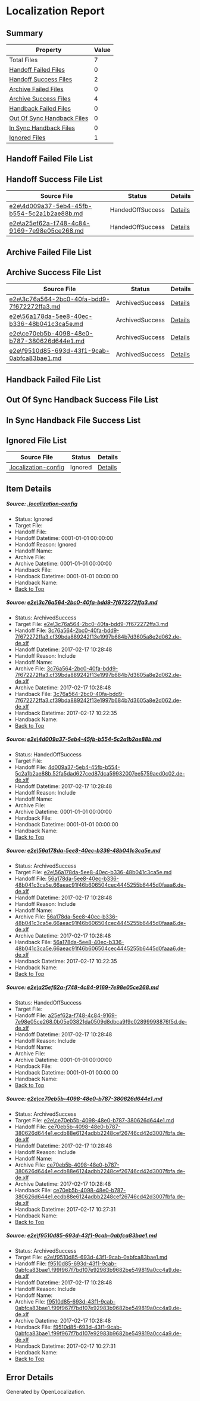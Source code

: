 # <a name='report-top'></a> Localization Report

## Summary
 Property | Value 
 -------- | ----- 
 Total Files | 7
[ Handoff Failed Files ](#handoff-failed-list)| 0
[ Handoff Success Files ](#handoff-success-list)| 2
[ Archive Failed Files ](#archive-failed-list)| 0
[ Archive Success Files ](#archive-success-list)| 4
[ Handback Failed Files ](#handback-failed-list)| 0
[ Out Of Sync Handback Files ](#outofsync-handback-success-list)| 0
[ In Sync Handback Files ](#insync-handback-success-list)| 0
[ Ignored Files ](#ignored-list)| 1

## <a name='handoff-failed-list'></a> Handoff Failed File List

## <a name='handoff-success-list'></a> Handoff Success File List
 Source File | Status | Details 
 ----------- | ------ | ------- 
 [e2e\4d009a37-5eb4-45fb-b554-5c2a1b2ae88b.md](https://github.com/OpenLocalizationTestOrg/ol-test0/blob/de3e2f1ce9ca4396e28640903ee529bba7dc16c7/e2e/4d009a37-5eb4-45fb-b554-5c2a1b2ae88b.md) | HandedOffSuccess | [Details](#6b5da2d3cb2edbd35f304092431ae85988a72dbf2)
 [e2e\a25ef62a-f748-4c84-9169-7e98e05ce268.md](https://github.com/OpenLocalizationTestOrg/ol-test0/blob/de3e2f1ce9ca4396e28640903ee529bba7dc16c7/e2e/a25ef62a-f748-4c84-9169-7e98e05ce268.md) | HandedOffSuccess | [Details](#92b0f1e1dfd5cef9cf948e58f8ec86c43e2864fe4)

## <a name='archive-failed-list'></a> Archive Failed File List

## <a name='archive-success-list'></a> Archive Success File List
 Source File | Status | Details 
 ----------- | ------ | ------- 
 [e2e\3c76a564-2bc0-40fa-bdd9-7f672272ffa3.md](https://github.com/OpenLocalizationTestOrg/ol-test0/blob/22c6efe221dbb63e8e304370850661200f83e506/e2e/3c76a564-2bc0-40fa-bdd9-7f672272ffa3.md) | ArchivedSuccess | [Details](#5bd162ba3c95588b45051250358b86a5a0060ed11)
 [e2e\56a178da-5ee8-40ec-b336-48b041c3ca5e.md](https://github.com/OpenLocalizationTestOrg/ol-test0/blob/22c6efe221dbb63e8e304370850661200f83e506/e2e/56a178da-5ee8-40ec-b336-48b041c3ca5e.md) | ArchivedSuccess | [Details](#c7299121af3dcfee4b90d777b554f09b1b1584383)
 [e2e\ce70eb5b-4098-48e0-b787-380626d644e1.md](https://github.com/OpenLocalizationTestOrg/ol-test0/blob/0038af952a9cc1f8d0d4e9a081e2ea0b728b9f17/e2e/ce70eb5b-4098-48e0-b787-380626d644e1.md) | ArchivedSuccess | [Details](#b618c84c9f50640a2db2cb7ff2565cbdd5bf13a35)
 [e2e\f9510d85-693d-43f1-9cab-0abfca83bae1.md](https://github.com/OpenLocalizationTestOrg/ol-test0/blob/0038af952a9cc1f8d0d4e9a081e2ea0b728b9f17/e2e/f9510d85-693d-43f1-9cab-0abfca83bae1.md) | ArchivedSuccess | [Details](#65b45f4bada080f5ad8f2f6bce4bcc9866a392866)

## <a name='handback-failed-list'></a> Handback Failed File List

## <a name='outofsync-handback-success-list'></a> Out Of Sync Handback Success File List

## <a name='insync-handback-success-list'></a> In Sync Handback File Success List

## <a name='ignored-list'></a> Ignored File List
 Source File | Status | Details 
 ----------- | ------ | ------- 
 [.localization-config](https://github.com/OpenLocalizationTestOrg/ol-test0/blob/de3e2f1ce9ca4396e28640903ee529bba7dc16c7/.localization-config) | Ignored | [Details](#cb0632cf59c1387fc1742bfb9fa3c47f87e2e5c90)

## Item Details
##### <a name='cb0632cf59c1387fc1742bfb9fa3c47f87e2e5c90'></a> Source: [.localization-config](https://github.com/OpenLocalizationTestOrg/ol-test0/blob/de3e2f1ce9ca4396e28640903ee529bba7dc16c7/.localization-config)
* Status: Ignored
* Target File: 
* Handoff File: 
* Handoff Datetime: 0001-01-01 00:00:00
* Handoff Reason: Ignored
* Handoff Name: 
* Archive File: 
* Archive Datetime: 0001-01-01 00:00:00
* Handback File: 
* Handback Datetime: 0001-01-01 00:00:00
* Handback Name: 
* [Back to Top](#report-top)

##### <a name='5bd162ba3c95588b45051250358b86a5a0060ed11'></a> Source: [e2e\3c76a564-2bc0-40fa-bdd9-7f672272ffa3.md](https://github.com/OpenLocalizationTestOrg/ol-test0/blob/22c6efe221dbb63e8e304370850661200f83e506/e2e/3c76a564-2bc0-40fa-bdd9-7f672272ffa3.md)
* Status: ArchivedSuccess
* Target File: [e2e\3c76a564-2bc0-40fa-bdd9-7f672272ffa3.md](https://github.com/OpenLocalizationTestOrg/ol-test4-dede/blob/53948256559caa7e5257d61ef5881dca3c79c539/e2e/3c76a564-2bc0-40fa-bdd9-7f672272ffa3.md)
* Handoff File: [3c76a564-2bc0-40fa-bdd9-7f672272ffa3.cf39bda889242f13e1997b684b7d3605a8e2d062.de-de.xlf](https://github.com/OpenLocalizationTestOrg/ol-test4-handoff/blob/e07b1c36d415c86b61b31209bef262e0dc88d054/ol-handoff/OpenLocalizationTestOrg/ol-test4-dede/xinjiang/low/3c76a564-2bc0-40fa-bdd9-7f672272ffa3.cf39bda889242f13e1997b684b7d3605a8e2d062.de-de.xlf)
* Handoff Datetime: 2017-02-17 10:28:48
* Handoff Reason: Include
* Handoff Name: 
* Archive File: [3c76a564-2bc0-40fa-bdd9-7f672272ffa3.cf39bda889242f13e1997b684b7d3605a8e2d062.de-de.xlf](https://github.com/OpenLocalizationTestOrg/ol-test4-handoff/blob/e27fd9f792fc25dfd8c5021f3d85716885f732d3/ol-archive/OpenLocalizationTestOrg/ol-test4-dede/xinjiang/low/3c76a564-2bc0-40fa-bdd9-7f672272ffa3.cf39bda889242f13e1997b684b7d3605a8e2d062.de-de.xlf)
* Archive Datetime: 2017-02-17 10:28:48
* Handback File: [3c76a564-2bc0-40fa-bdd9-7f672272ffa3.cf39bda889242f13e1997b684b7d3605a8e2d062.de-de.xlf](https://github.com/OpenLocalizationTestOrg/ol-test4-handback/blob/7de8aa1b4781da00a0333d9dbc002bc633d7529e/ol-handback/OpenLocalizationTestOrg/ol-test4-dede/xinjiang/high/3c76a564-2bc0-40fa-bdd9-7f672272ffa3.cf39bda889242f13e1997b684b7d3605a8e2d062.de-de.xlf)
* Handback Datetime: 2017-02-17 10:22:35
* Handback Name: 
* [Back to Top](#report-top)

##### <a name='6b5da2d3cb2edbd35f304092431ae85988a72dbf2'></a> Source: [e2e\4d009a37-5eb4-45fb-b554-5c2a1b2ae88b.md](https://github.com/OpenLocalizationTestOrg/ol-test0/blob/de3e2f1ce9ca4396e28640903ee529bba7dc16c7/e2e/4d009a37-5eb4-45fb-b554-5c2a1b2ae88b.md)
* Status: HandedOffSuccess
* Target File: 
* Handoff File: [4d009a37-5eb4-45fb-b554-5c2a1b2ae88b.52fa5dad627ced87dca59932007ee5759aed0c02.de-de.xlf](https://github.com/OpenLocalizationTestOrg/ol-test4-handoff/blob/e07b1c36d415c86b61b31209bef262e0dc88d054/ol-handoff/OpenLocalizationTestOrg/ol-test4-dede/xinjiang/low/4d009a37-5eb4-45fb-b554-5c2a1b2ae88b.52fa5dad627ced87dca59932007ee5759aed0c02.de-de.xlf)
* Handoff Datetime: 2017-02-17 10:28:48
* Handoff Reason: Include
* Handoff Name: 
* Archive File: 
* Archive Datetime: 0001-01-01 00:00:00
* Handback File: 
* Handback Datetime: 0001-01-01 00:00:00
* Handback Name: 
* [Back to Top](#report-top)

##### <a name='c7299121af3dcfee4b90d777b554f09b1b1584383'></a> Source: [e2e\56a178da-5ee8-40ec-b336-48b041c3ca5e.md](https://github.com/OpenLocalizationTestOrg/ol-test0/blob/22c6efe221dbb63e8e304370850661200f83e506/e2e/56a178da-5ee8-40ec-b336-48b041c3ca5e.md)
* Status: ArchivedSuccess
* Target File: [e2e\56a178da-5ee8-40ec-b336-48b041c3ca5e.md](https://github.com/OpenLocalizationTestOrg/ol-test4-dede/blob/53948256559caa7e5257d61ef5881dca3c79c539/e2e/56a178da-5ee8-40ec-b336-48b041c3ca5e.md)
* Handoff File: [56a178da-5ee8-40ec-b336-48b041c3ca5e.66aeac91f46b606504cec4445255b6445d0faaa6.de-de.xlf](https://github.com/OpenLocalizationTestOrg/ol-test4-handoff/blob/e07b1c36d415c86b61b31209bef262e0dc88d054/ol-handoff/OpenLocalizationTestOrg/ol-test4-dede/xinjiang/low/56a178da-5ee8-40ec-b336-48b041c3ca5e.66aeac91f46b606504cec4445255b6445d0faaa6.de-de.xlf)
* Handoff Datetime: 2017-02-17 10:28:48
* Handoff Reason: Include
* Handoff Name: 
* Archive File: [56a178da-5ee8-40ec-b336-48b041c3ca5e.66aeac91f46b606504cec4445255b6445d0faaa6.de-de.xlf](https://github.com/OpenLocalizationTestOrg/ol-test4-handoff/blob/e27fd9f792fc25dfd8c5021f3d85716885f732d3/ol-archive/OpenLocalizationTestOrg/ol-test4-dede/xinjiang/low/56a178da-5ee8-40ec-b336-48b041c3ca5e.66aeac91f46b606504cec4445255b6445d0faaa6.de-de.xlf)
* Archive Datetime: 2017-02-17 10:28:48
* Handback File: [56a178da-5ee8-40ec-b336-48b041c3ca5e.66aeac91f46b606504cec4445255b6445d0faaa6.de-de.xlf](https://github.com/OpenLocalizationTestOrg/ol-test4-handback/blob/7de8aa1b4781da00a0333d9dbc002bc633d7529e/ol-handback/OpenLocalizationTestOrg/ol-test4-dede/xinjiang/high/56a178da-5ee8-40ec-b336-48b041c3ca5e.66aeac91f46b606504cec4445255b6445d0faaa6.de-de.xlf)
* Handback Datetime: 2017-02-17 10:22:35
* Handback Name: 
* [Back to Top](#report-top)

##### <a name='92b0f1e1dfd5cef9cf948e58f8ec86c43e2864fe4'></a> Source: [e2e\a25ef62a-f748-4c84-9169-7e98e05ce268.md](https://github.com/OpenLocalizationTestOrg/ol-test0/blob/de3e2f1ce9ca4396e28640903ee529bba7dc16c7/e2e/a25ef62a-f748-4c84-9169-7e98e05ce268.md)
* Status: HandedOffSuccess
* Target File: 
* Handoff File: [a25ef62a-f748-4c84-9169-7e98e05ce268.0b05e03821da0509d8dbca9f9c02899998876f5d.de-de.xlf](https://github.com/OpenLocalizationTestOrg/ol-test4-handoff/blob/e07b1c36d415c86b61b31209bef262e0dc88d054/ol-handoff/OpenLocalizationTestOrg/ol-test4-dede/xinjiang/low/a25ef62a-f748-4c84-9169-7e98e05ce268.0b05e03821da0509d8dbca9f9c02899998876f5d.de-de.xlf)
* Handoff Datetime: 2017-02-17 10:28:48
* Handoff Reason: Include
* Handoff Name: 
* Archive File: 
* Archive Datetime: 0001-01-01 00:00:00
* Handback File: 
* Handback Datetime: 0001-01-01 00:00:00
* Handback Name: 
* [Back to Top](#report-top)

##### <a name='b618c84c9f50640a2db2cb7ff2565cbdd5bf13a35'></a> Source: [e2e\ce70eb5b-4098-48e0-b787-380626d644e1.md](https://github.com/OpenLocalizationTestOrg/ol-test0/blob/0038af952a9cc1f8d0d4e9a081e2ea0b728b9f17/e2e/ce70eb5b-4098-48e0-b787-380626d644e1.md)
* Status: ArchivedSuccess
* Target File: [e2e\ce70eb5b-4098-48e0-b787-380626d644e1.md](https://github.com/OpenLocalizationTestOrg/ol-test4-dede/blob/2cdb1e256955542252d359108fc30d5b3b215d25/e2e/ce70eb5b-4098-48e0-b787-380626d644e1.md)
* Handoff File: [ce70eb5b-4098-48e0-b787-380626d644e1.ecdb88e6124adbb2248cef26746cd42d3007fbfa.de-de.xlf](https://github.com/OpenLocalizationTestOrg/ol-test4-handoff/blob/e07b1c36d415c86b61b31209bef262e0dc88d054/ol-handoff/OpenLocalizationTestOrg/ol-test4-dede/xinjiang/low/ce70eb5b-4098-48e0-b787-380626d644e1.ecdb88e6124adbb2248cef26746cd42d3007fbfa.de-de.xlf)
* Handoff Datetime: 2017-02-17 10:28:48
* Handoff Reason: Include
* Handoff Name: 
* Archive File: [ce70eb5b-4098-48e0-b787-380626d644e1.ecdb88e6124adbb2248cef26746cd42d3007fbfa.de-de.xlf](https://github.com/OpenLocalizationTestOrg/ol-test4-handoff/blob/e27fd9f792fc25dfd8c5021f3d85716885f732d3/ol-archive/OpenLocalizationTestOrg/ol-test4-dede/xinjiang/low/ce70eb5b-4098-48e0-b787-380626d644e1.ecdb88e6124adbb2248cef26746cd42d3007fbfa.de-de.xlf)
* Archive Datetime: 2017-02-17 10:28:48
* Handback File: [ce70eb5b-4098-48e0-b787-380626d644e1.ecdb88e6124adbb2248cef26746cd42d3007fbfa.de-de.xlf](https://github.com/OpenLocalizationTestOrg/ol-test4-handback/blob/d253b587844858789ab8e85bbd3e5194e734466c/ol-handback/OpenLocalizationTestOrg/ol-test4-dede/xinjiang/high/ce70eb5b-4098-48e0-b787-380626d644e1.ecdb88e6124adbb2248cef26746cd42d3007fbfa.de-de.xlf)
* Handback Datetime: 2017-02-17 10:27:31
* Handback Name: 
* [Back to Top](#report-top)

##### <a name='65b45f4bada080f5ad8f2f6bce4bcc9866a392866'></a> Source: [e2e\f9510d85-693d-43f1-9cab-0abfca83bae1.md](https://github.com/OpenLocalizationTestOrg/ol-test0/blob/0038af952a9cc1f8d0d4e9a081e2ea0b728b9f17/e2e/f9510d85-693d-43f1-9cab-0abfca83bae1.md)
* Status: ArchivedSuccess
* Target File: [e2e\f9510d85-693d-43f1-9cab-0abfca83bae1.md](https://github.com/OpenLocalizationTestOrg/ol-test4-dede/blob/2cdb1e256955542252d359108fc30d5b3b215d25/e2e/f9510d85-693d-43f1-9cab-0abfca83bae1.md)
* Handoff File: [f9510d85-693d-43f1-9cab-0abfca83bae1.f99f967f7bd107e92983b9682be549819a0cc4a9.de-de.xlf](https://github.com/OpenLocalizationTestOrg/ol-test4-handoff/blob/e07b1c36d415c86b61b31209bef262e0dc88d054/ol-handoff/OpenLocalizationTestOrg/ol-test4-dede/xinjiang/low/f9510d85-693d-43f1-9cab-0abfca83bae1.f99f967f7bd107e92983b9682be549819a0cc4a9.de-de.xlf)
* Handoff Datetime: 2017-02-17 10:28:48
* Handoff Reason: Include
* Handoff Name: 
* Archive File: [f9510d85-693d-43f1-9cab-0abfca83bae1.f99f967f7bd107e92983b9682be549819a0cc4a9.de-de.xlf](https://github.com/OpenLocalizationTestOrg/ol-test4-handoff/blob/e27fd9f792fc25dfd8c5021f3d85716885f732d3/ol-archive/OpenLocalizationTestOrg/ol-test4-dede/xinjiang/low/f9510d85-693d-43f1-9cab-0abfca83bae1.f99f967f7bd107e92983b9682be549819a0cc4a9.de-de.xlf)
* Archive Datetime: 2017-02-17 10:28:48
* Handback File: [f9510d85-693d-43f1-9cab-0abfca83bae1.f99f967f7bd107e92983b9682be549819a0cc4a9.de-de.xlf](https://github.com/OpenLocalizationTestOrg/ol-test4-handback/blob/d253b587844858789ab8e85bbd3e5194e734466c/ol-handback/OpenLocalizationTestOrg/ol-test4-dede/xinjiang/high/f9510d85-693d-43f1-9cab-0abfca83bae1.f99f967f7bd107e92983b9682be549819a0cc4a9.de-de.xlf)
* Handback Datetime: 2017-02-17 10:27:31
* Handback Name: 
* [Back to Top](#report-top)


## Error Details

Generated by OpenLocalization.
